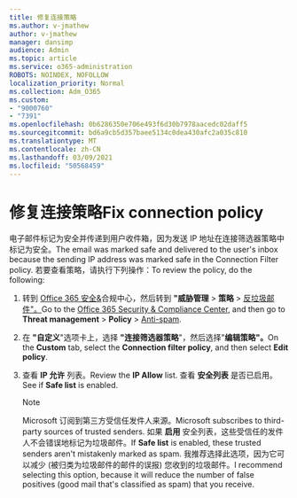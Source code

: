 ```yaml
---
title: 修复连接策略
ms.author: v-jmathew
author: v-jmathew
manager: dansimp
audience: Admin
ms.topic: article
ms.service: o365-administration
ROBOTS: NOINDEX, NOFOLLOW
localization_priority: Normal
ms.collection: Adm_O365
ms.custom:
- "9000760"
- "7391"
ms.openlocfilehash: 0b6286350e706e493f6d30b7978aacedc02daff5
ms.sourcegitcommit: bd6a9cb5d357baee5134c0dea430afc2a035c810
ms.translationtype: MT
ms.contentlocale: zh-CN
ms.lasthandoff: 03/09/2021
ms.locfileid: "50568459"
---
```

# <a name="fix-connection-policy"></a><span data-ttu-id="17fa2-102">修复连接策略</span><span class="sxs-lookup"><span data-stu-id="17fa2-102">Fix connection policy</span></span>

<span data-ttu-id="17fa2-103">电子邮件标记为安全并传递到用户收件箱，因为发送 IP 地址在连接筛选器策略中标记为安全。</span><span class="sxs-lookup"><span data-stu-id="17fa2-103">The email was marked safe and delivered to the user's inbox because the sending IP address was marked safe in the Connection Filter policy.</span></span> <span data-ttu-id="17fa2-104">若要查看策略，请执行下列操作：</span><span class="sxs-lookup"><span data-stu-id="17fa2-104">To review the policy, do the following:</span></span>

1. <span data-ttu-id="17fa2-105">转到 [Office 365 安全&](https://go.microsoft.com/fwlink/p/?linkid=2077143)合规中心，然后转到 **"威胁管理**  >  **策略**  >  [反垃圾邮件"。](https://go.microsoft.com/fwlink/?linkid=2101518)</span><span class="sxs-lookup"><span data-stu-id="17fa2-105">Go to the [Office 365 Security & Compliance Center](https://go.microsoft.com/fwlink/p/?linkid=2077143), and then go to **Threat management** > **Policy** > [Anti-spam](https://go.microsoft.com/fwlink/?linkid=2101518).</span></span>
2. <span data-ttu-id="17fa2-106">在 **"自定义**"选项卡上，选择 **"连接筛选器策略**"，然后选择"**编辑策略"。**</span><span class="sxs-lookup"><span data-stu-id="17fa2-106">On the **Custom** tab, select the **Connection filter policy**, and then select **Edit policy**.</span></span>
3. <span data-ttu-id="17fa2-107">查看 **IP 允许** 列表。</span><span class="sxs-lookup"><span data-stu-id="17fa2-107">Review the **IP Allow** list.</span></span> <span data-ttu-id="17fa2-108">查看 **安全列表** 是否已启用。</span><span class="sxs-lookup"><span data-stu-id="17fa2-108">See if **Safe list** is enabled.</span></span>

    > [!NOTE]
    > <span data-ttu-id="17fa2-109">Microsoft 订阅到第三方受信任发件人来源。</span><span class="sxs-lookup"><span data-stu-id="17fa2-109">Microsoft subscribes to third-party sources of trusted senders.</span></span> <span data-ttu-id="17fa2-110">如果 **启用** 安全列表，这些受信任的发件人不会错误地标记为垃圾邮件。</span><span class="sxs-lookup"><span data-stu-id="17fa2-110">If **Safe list** is enabled, these trusted senders aren't mistakenly marked as spam.</span></span> <span data-ttu-id="17fa2-111">我推荐选择此选项，因为它可以减少 (被归类为垃圾邮件的邮件的误报) 您收到的垃圾邮件。</span><span class="sxs-lookup"><span data-stu-id="17fa2-111">I recommend selecting this option, because it will reduce the number of false positives (good mail that's classified as spam) that you receive.</span></span>
